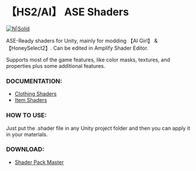 # 【HS2/AI】 ASE Shaders
[![N|Solid](http://amplify.pt/wp-content/uploads/2016/08/icon_precise_v1_90.png)](http://amplify.pt/unity/amplify-shader-editor/)

ASE-Ready shaders for Unity, mainly for modding 【AI Girl】 & 【HoneySelect2】. Can be edited in Amplify Shader Editor. 

Supports most of the game features, like color masks, textures, and properties plus some additional features.

### DOCUMENTATION:
- [Clothing Shaders](https://github.com/Hanmen-lab/HS2-AI-ASE-Shaders/blob/master/Docs/Hanmen%20Clothes%20True%20Replica%20Opaque%20DOCUMENTATION.md)
- [Item Shaders](https://github.com/Hanmen-lab/HS2-AI-ASE-Shaders/blob/master/Docs/Hanmen%20Item%20DOCUMENTATION.md)


### HOW TO USE:

Just put the .shader file in any Unity project folder and then you can apply it in your materials.

### DOWNLOAD:
- [Shader Pack Master](https://github.com/Hanmen-lab/HS2-AI-ASE-Shaders/archive/master.zip)
